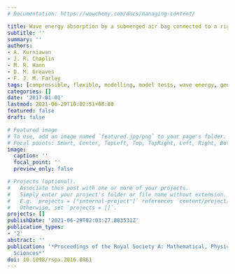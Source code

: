 ```yaml
---
# Documentation: https://wowchemy.com/docs/managing-content/

title: Wave energy absorption by a submerged air bag connected to a rigid float
subtitle: ''
summary: ''
authors:
- A. Kurniawan
- J. R. Chaplin
- M. R. Hann
- D. M. Greaves
- F. J. M. Farley
tags: [compressible, flexible, modelling, model tests, wave energy, generalised modes]
categories: []
date: '2017-01-01'
lastmod: 2021-06-29T10:02:51+08:00
featured: false
draft: false

# Featured image
# To use, add an image named `featured.jpg/png` to your page's folder.
# Focal points: Smart, Center, TopLeft, Top, TopRight, Left, Right, BottomLeft, Bottom, BottomRight.
image:
  caption: ''
  focal_point: ''
  preview_only: false

# Projects (optional).
#   Associate this post with one or more of your projects.
#   Simply enter your project's folder or file name without extension.
#   E.g. `projects = ["internal-project"]` references `content/project/deep-learning/index.md`.
#   Otherwise, set `projects = []`.
projects: []
publishDate: '2021-06-29T02:03:27.883531Z'
publication_types:
- '2'
abstract: ''
publication: '*Proceedings of the Royal Society A: Mathematical, Physical and Engineering
  Sciences*'
doi: 10.1098/rspa.2016.0861
---
```


